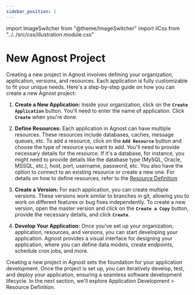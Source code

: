 ```yaml
---
sidebar_position: 1
---
```


import ImageSwitcher from "@theme/ImageSwitcher"
import ilCss from "../../src/css/illustration.module.css"

# New Agnost Project

Creating a new project in Agnost involves defining your organization,
application, versions, and resources. Each application is fully customizable to
fit your unique needs. Here's a step-by-step guide on how you can create a new
Agnost project:

1. **Create a New Application:** Inside your organization, click on the
   **`Create Application`** button. You'll need to enter the name of
   application. Click **`Create`** when you're done.

<ImageSwitcher
  lightImageSrc="/img/docs/application-development/apps-l.png?text=LightMode"
  darkImageSrc="/img/docs/application-development/apps.png?text=DarkMode"
  className={ilCss.illustration__md}
  width={820}
/>

2. **Define Resources:** Each application in Agnost can have multiple resources.
   These resources include databases, caches, message queues, etc. To add a
   resource, click on the **`Add Resource`** button and choose the type of
   resource you want to add. You'll need to provide necessary details for the
   resource. If it's a database, for instance, you might need to provide details
   like the database type (MySQL, Oracle, MSSQL, etc.), host, port, username,
   password, etc. You also have the option to connect to an existing resource or
   create a new one. For details on how to define resources, refer to the
   [Resource Definition](/docs/application-development/resource-definition)

<ImageSwitcher
  lightImageSrc="/img/docs/application-development/resources-new-l.png?text=LightMode"
  darkImageSrc="/img/docs/application-development/resources-new.png?text=DarkMode"
  className={ilCss.illustration__md}
  width={820}
/>

3. **Create a Version:** For each application, you can create multiple versions.
   These versions work similar to branches in git, allowing you to work on
   different features or bug fixes independently. To create a new version, open
   the master version and click on the **`Create a Copy`** button, provide the
   necessary details, and click **`Create`**.

<ImageSwitcher
  lightImageSrc="/img/docs/application-development/create-version-l.png?text=LightMode"
  darkImageSrc="/img/docs/application-development/create-version.png?text=DarkMode"
  className={ilCss.illustration__md}
  width={820}
/>

4. **Develop Your Application:** Once you've set up your organization,
   application, resources, and versions, you can start developing your
   application. Agnost provides a visual interface for designing your
   application, where you can define data models, create endpoints, schedule
   cron jobs, and more.

Creating a new project in Agnost sets the foundation for your application
development. Once the project is set up, you can iteratively develop, test, and
deploy your application, ensuring a seamless software development lifecycle. In
the next section, we'll explore Application Development > Resource Definition.
